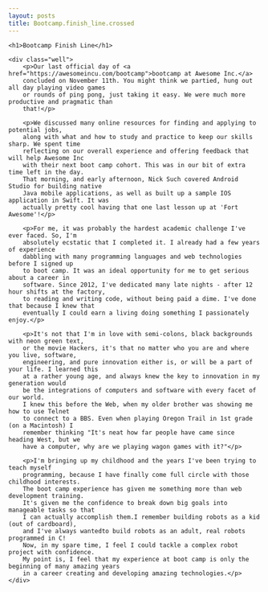 ```yaml
---
layout: posts
title: Bootcamp.finish_line.crossed
---
```


<article class="home-article">
    
    <h1>Bootcamp Finish Line</h1>

    <div class="well">
        <p>Our last official day of <a href="https://awesomeincu.com/bootcamp">bootcamp at Awesome Inc.</a>
        concluded on November 11th. You might think we partied, hung out all day playing video games
        or rounds of ping pong, just taking it easy. We were much more productive and pragmatic than
        that!</p>

        <p>We discussed many online resources for finding and applying to potential jobs,
        along with what and how to study and practice to keep our skills sharp. We spent time
        reflecting on our overall experience and offering feedback that will help Awesome Inc
        with their next boot camp cohort. This was in our bit of extra time left in the day. 
        That morning, and early afternoon, Nick Such covered Android Studio for building native
        Java mobile applications, as well as built up a sample IOS application in Swift. It was 
        actually pretty cool having that one last lesson up at 'Fort Awesome'!</p>

        <p>For me, it was probably the hardest academic challenge I've ever faced. So, I'm
        absolutely ecstatic that I completed it. I already had a few years of experience
        dabbling with many programming languages and web technologies before I signed up
        to boot camp. It was an ideal opportunity for me to get serious about a career in
        software. Since 2012, I've dedicated many late nights - after 12 hour shifts at the factory,
        to reading and writing code, without being paid a dime. I've done that because I knew that
        eventually I could earn a living doing something I passionately enjoy.</p>

        <p>It's not that I'm in love with semi-colons, black backgrounds with neon green text,
        or the movie Hackers, it's that no matter who you are and where you live, software, 
        engineering, and pure innovation either is, or will be a part of your life. I learned this 
        at a rather young age, and always knew the key to innovation in my generation would
        be the integrations of computers and software with every facet of our world.
        I knew this before the Web, when my older brother was showing me how to use Telnet
        to connect to a BBS. Even when playing Oregon Trail in 1st grade (on a Macintosh) I
        remember thinking "It's neat how far people have came since heading West, but we
        have a computer, why are we playing wagon games with it?"</p>

        <p>I'm bringing up my childhood and the years I've been trying to teach myself 
        programming, because I have finally come full circle with those childhood interests. 
        The boot camp experience has given me something more than web development training. 
        It's given me the confidence to break down big goals into manageable tasks so that
        I can actually accomplish them.I remember building robots as a kid (out of cardboard),
        and I've always wantedto build robots as an adult, real robots programmed in C!
        Now, in my spare time, I feel I could tackle a complex robot project with confidence. 
        My point is, I feel that my experience at boot camp is only the beginning of many amazing years
        in a career creating and developing amazing technologies.</p>
    </div>

</article>
